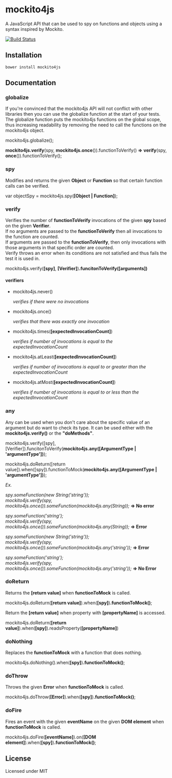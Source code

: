 # mockito4js
A JavaScript API that can be used to spy on functions and objects using a syntax inspired by Mockito.

[![Build Status](https://travis-ci.org/mikedeswert/mockito4js.png)](https://travis-ci.org/mikedeswert/mockito4js)

## Installation

```shell
bower install mockito4js
```

## Documentation

### globalize

If you're convinced that the mockito4js API will not conflict with other libraries then you can use the globalize function at the start of your tests.  
The globalize function puts the mockito4js functions on the global scope, thus increasing readability by removing the need to call the functions on the mockito4js object.

mockito4js.globalize();

**mockito4js.verify**(spy, **mockito4js.once**()).functionToVerify() **=>** **verify**(spy, **once**()).functionToVerify();

### spy

Modifies and returns the given **Object** or **Function** so that certain function calls can be verified.

var objectSpy = mockito4js.spy(**[Object | Function]**);

### verify

Verifies the number of **functionToVerify** invocations of the given **spy** based on the given **Verifier**.  
If no arguments are passed to the **functionToVerify** then all invocations to the function are counted.  
If arguments are passed to the **functionToVerify**, then only invocations with those arguments in that specific order are counted.  
Verify throws an error when its conditions are not satisfied and thus fails the test it is used in.

mockito4js.verify(**[spy]**, **[Verifier]**)**.funcitonToVerify([arguments])**

#### verifiers
* mockito4js.never() 
   
   *verifies if there were no invocations*
* mockito4js.once() 
   
   *verifies that there was exactly one invocation*
* mockito4js.times(**[expectedInvocationCount]**) 
   
   *verifies if number of invocations is equal to the expectedInvocationCount*
* mockito4js.atLeast(**[expectedInvocationCount]**) 
   
   *verifies if number of invocations is equal to or greater than the expectedInvocationCount*
* mockito4js.atMost(**[expectedInvocationCount]**) 
   
   *verifies if number of invocations is equal to or less than the expectedInvocationCount*

### any

Any can be used when you don't care about the specific value of an argument but do want to check its type.
It can be used either with the **mockito4js.verify()** or the **"doMethods"**.

mockito4js.verify([spy], [Verifier]).funcitonToVerify(**mockito4js.any([ArgumentType | 'argumentType'])**);

mockito4js.doReturn([return value]).when([spy]).functionToMock(**mockito4js.any([ArgumentType | 'argumentType'])**);

   *Ex.*
   
   *spy.someFunction(new String('string'));  
   mockito4js.verify(spy, mockito4js.once()).someFunction(mockito4js.any(String));* **=> No error**
   
   *spy.someFunction('string');  
   mockito4js.verify(spy, mockito4js.once()).someFunction(mockito4js.any(String));* **=> Error**
   
   *spy.someFunction(new String('string'));  
   mockito4js.verify(spy, mockito4js.once()).someFunction(mockito4js.any('string'));* **=> Error**
   
   *spy.someFunction('string');  
   mockito4js.verify(spy, mockito4js.once()).someFunction(mockito4js.any('string'));* **=> No Error**

### doReturn

Returns the **[return value]** when **functionToMock** is called.

mockito4js.doReturn(**[return value]**).when(**[spy]**)**.functionToMock()**;

Return the **[return value]** when property with **[propertyName]** is accessed.

mockito4js.doReturn(**[return value]**).when(**[spy]**).readsProperty(**[propertyName]**)

### doNothing

Replaces the **functionToMock** with a function that does nothing.

mockito4js.doNothing().when(**[spy]**)**.functionToMock()**;

### doThrow

Throws the given **Error** when **functionToMock** is called.

mockito4js.doThrow(**[Error]**).when(**[spy]**)**.functionToMock()**;

### doFire

Fires an event with the given **eventName** on the given **DOM element** when **functionToMock** is called.

mockito4js.doFire(**[eventName]**).on(**[DOM element]**).when(**[spy]**)**.functionToMock()**;

## License

Licensed under MIT
